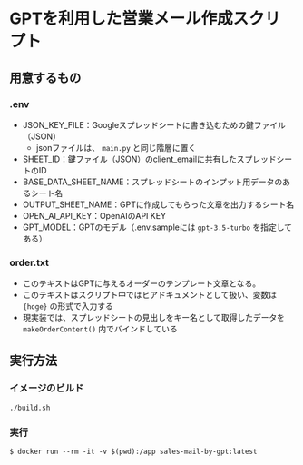 # GPTを利用した営業メール作成スクリプト

## 用意するもの

### .env
- JSON_KEY_FILE：Googleスプレッドシートに書き込むための鍵ファイル（JSON）
  - jsonファイルは、 `main.py` と同じ階層に置く
- SHEET_ID：鍵ファイル（JSON）のclient_emailに共有したスプレッドシートのID
- BASE_DATA_SHEET_NAME：スプレッドシートのインプット用データのあるシート名
- OUTPUT_SHEET_NAME：GPTに作成してもらった文章を出力するシート名
- OPEN_AI_API_KEY：OpenAIのAPI KEY
- GPT_MODEL：GPTのモデル（.env.sampleには `gpt-3.5-turbo` を指定してある）

### order.txt

- このテキストはGPTに与えるオーダーのテンプレート文章となる。
- このテキストはスクリプト中ではヒアドキュメントとして扱い、変数は `{hoge}` の形式で入力する
- 現実装では、スプレッドシートの見出しをキー名として取得したデータを `makeOrderContent()` 内でバインドしている

## 実行方法

### イメージのビルド

```
./build.sh
```

### 実行

```
$ docker run --rm -it -v $(pwd):/app sales-mail-by-gpt:latest
```